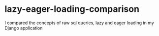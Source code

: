 # lazy-eager-loading-comparison
I compared the concepts of raw sql queries, lazy and eager loading in my Django application
